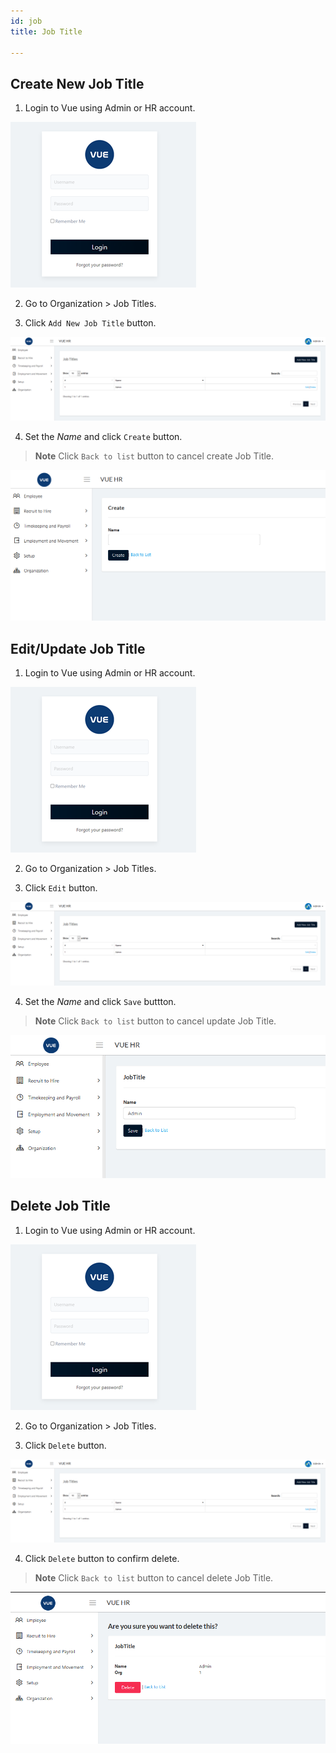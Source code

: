 ```yaml
---
id: job
title: Job Title

---
```


## Create New Job Title 

1. Login to Vue using Admin or HR account. 

![alt-text](assets/Picture2.png)

2. Go to Organization > Job Titles.

3. Click `Add New Job Title` button.

![alt-text](assets/job/1.png)  

4. Set the _Name_ and click `Create` button.
> **Note** Click `Back to list` button to cancel create Job Title.

![alt-text](assets/job/2.png)  

## Edit/Update Job Title

1. Login to Vue using Admin or HR account. 

![alt-text](assets/Picture2.png)

2. Go to Organization > Job Titles.

3. Click `Edit` button.

![alt-text](assets/job/1.png)  

4. Set the _Name_ and click `Save` buttton.
> **Note** Click `Back to list` button to cancel update Job Title.

![alt-text](assets/job/3.png)  


## Delete Job Title

1. Login to Vue using Admin or HR account. 

![alt-text](assets/Picture2.png)

2. Go to Organization > Job Titles.

3. Click `Delete` button.

![alt-text](assets/job/1.png) 

4. Click `Delete` button to confirm delete.

> **Note** Click `Back to list` button to cancel delete Job Title.

![alt-text](assets/job/4.png) 